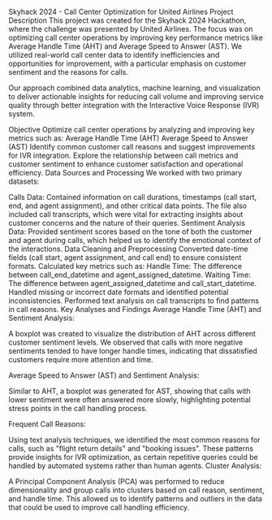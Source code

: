 Skyhack 2024 - Call Center Optimization for United Airlines
Project Description
This project was created for the Skyhack 2024 Hackathon, where the challenge was presented by United Airlines. The focus was on optimizing call center operations by improving key performance metrics like Average Handle Time (AHT) and Average Speed to Answer (AST). We utilized real-world call center data to identify inefficiencies and opportunities for improvement, with a particular emphasis on customer sentiment and the reasons for calls.

Our approach combined data analytics, machine learning, and visualization to deliver actionable insights for reducing call volume and improving service quality through better integration with the Interactive Voice Response (IVR) system.

Objective
Optimize call center operations by analyzing and improving key metrics such as:
Average Handle Time (AHT)
Average Speed to Answer (AST)
Identify common customer call reasons and suggest improvements for IVR integration.
Explore the relationship between call metrics and customer sentiment to enhance customer satisfaction and operational efficiency.
Data Sources and Processing
We worked with two primary datasets:

Calls Data: Contained information on call durations, timestamps (call start, end, and agent assignment), and other critical data points. The file also included call transcripts, which were vital for extracting insights about customer concerns and the nature of their queries.
Sentiment Analysis Data: Provided sentiment scores based on the tone of both the customer and agent during calls, which helped us to identify the emotional context of the interactions.
Data Cleaning and Preprocessing
Converted date-time fields (call start, agent assignment, and call end) to ensure consistent formats.
Calculated key metrics such as:
Handle Time: The difference between call_end_datetime and agent_assigned_datetime.
Waiting Time: The difference between agent_assigned_datetime and call_start_datetime.
Handled missing or incorrect date formats and identified potential inconsistencies.
Performed text analysis on call transcripts to find patterns in call reasons.
Key Analyses and Findings
Average Handle Time (AHT) and Sentiment Analysis:

A boxplot was created to visualize the distribution of AHT across different customer sentiment levels. We observed that calls with more negative sentiments tended to have longer handle times, indicating that dissatisfied customers require more attention and time.

Average Speed to Answer (AST) and Sentiment Analysis:

Similar to AHT, a boxplot was generated for AST, showing that calls with lower sentiment were often answered more slowly, highlighting potential stress points in the call handling process.

Frequent Call Reasons:

Using text analysis techniques, we identified the most common reasons for calls, such as "flight return details" and "booking issues". These patterns provide insights for IVR optimization, as certain repetitive queries could be handled by automated systems rather than human agents.
Cluster Analysis:

A Principal Component Analysis (PCA) was performed to reduce dimensionality and group calls into clusters based on call reason, sentiment, and handle time. This allowed us to identify patterns and outliers in the data that could be used to improve call handling efficiency.
